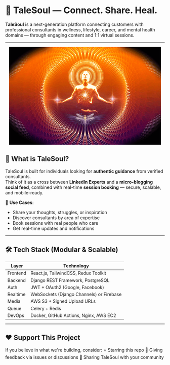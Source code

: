 # 🌟 TaleSoul — Connect. Share. Heal.

**TaleSoul** is a next-generation platform connecting customers with professional consultants in wellness, lifestyle, career, and mental health domains — through engaging content and 1:1 virtual sessions.

---

<p align="center">
  <img src="../assets/SoulsGIF.gif" alt="Demo GIF" />
</p>

## 🚀 What is TaleSoul?

TaleSoul is built for individuals looking for **authentic guidance** from verified consultants.  
Think of it as a cross between **LinkedIn Experts** and a **micro-blogging social feed**, combined with real-time **session booking** — secure, scalable, and mobile-ready.

🎯 **Use Cases**:
- Share your thoughts, struggles, or inspiration
- Discover consultants by area of expertise
- Book sessions with real people who care
- Get real-time updates and notifications

---

## 🛠️ Tech Stack (Modular & Scalable)

| Layer         | Technology                             |
|--------------|-----------------------------------------|
| Frontend      | React.js, TailwindCSS, Redux Toolkit    |
| Backend       | Django REST Framework, PostgreSQL       |
| Auth          | JWT + OAuth2 (Google, Facebook)         |
| Realtime      | WebSockets (Django Channels) or Firebase |
| Media         | AWS S3 + Signed Upload URLs             |
| Queue         | Celery + Redis                          |
| DevOps        | Docker, GitHub Actions, Nginx, AWS EC2  |

---

## ❤️ Support This Project

If you believe in what we're building, consider:
⭐ Starring this repo
🧠 Giving feedback via issues or discussions
💬 Sharing TaleSoul with your community

